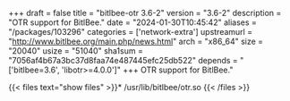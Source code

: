 +++
draft = false
title = "bitlbee-otr 3.6-2"
version = "3.6-2"
description = "OTR support for BitlBee."
date = "2024-01-30T10:45:42"
aliases = "/packages/103296"
categories = ['network-extra']
upstreamurl = "http://www.bitlbee.org/main.php/news.html"
arch = "x86_64"
size = "20040"
usize = "51040"
sha1sum = "7056af4b67a3bc37d8faa74e487445efc25db522"
depends = "['bitlbee=3.6', 'libotr>=4.0.0']"
+++
OTR support for BitlBee."

{{< files text="show files" >}}* /usr/lib/bitlbee/otr.so
{{< /files >}}